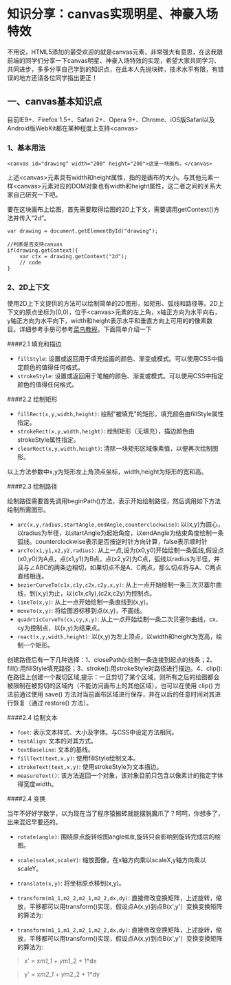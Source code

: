 # 知识分享：canvas实现明星、神豪入场特效

不用说，HTML5添加的最受欢迎的就是canvas元素，非常强大有意思，在这我跟前端的同学们分享一下canvas明星、神豪入场特效的实现，希望大家共同学习、共同进步，多多分享自己学到的知识点，在此本人先抛块砖，技术水平有限，有错误的地方还请各位同学指出更正！

## 一、canvas基本知识点

目前IE9+、Firefox 1.5+、Safari 2+、Opera 9+、Chrome、iOS版Safari以及Android版WebKit都在某种程度上支持\<canvas>

### 1、基本用法

```
<canvas id="drawing" width="200" height="200">这是一块画布。</canvas>
```
上述\<canvas>元素具有width和height属性，指的是画布的大小。与其他元素一样\<canvas>元素对应的DOM对象也有width和height属性，这二者之间的关系大家自己研究一下吧。

要在这块画布上绘图，首先需要取得绘图的2D上下文，需要调用getContext()方法并传入“2d”。

```
var drawing = document.getElementById("drawing");

//判断是否支持canvas
if(drawing.getContext){
    var ctx = drawing.getContext("2d");
    // code
}
```
 
### 2、2D上下文

使用2D上下文提供的方法可以绘制简单的2D图形，如矩形、弧线和路径等。2D上下文的原点坐标为(0,0)，位于\<canvas>元素的左上角，x轴正方向为水平向右，y轴正方向为水平向下，width和height表示水平和垂直方向上可用的的像素数目。详细参考手册可参考[菜鸟教程](http://www.runoob.com/tags/ref-canvas.html)。下面简单介绍一下

####2.1 填充和描边

* `fillStyle`: 设置或返回用于填充绘画的颜色、渐变或模式。可以使用CSS中指定颜色的值得任何格式。
* `strokeStyle`: 设置或返回用于笔触的颜色、渐变或模式。可以使用CSS中指定颜色的值得任何格式。

####2.2 绘制矩形

* `fillRect(x,y,width,height)`: 绘制"被填充"的矩形，填充颜色由fillStyle属性指定。
* `strokeRect(x,y,width,height)`:	绘制矩形（无填充），描边颜色由strokeStyle属性指定。
* `clearRect(x,y,width,height)`: 清除一块矩形区域像素值，以便再次绘制图形。

以上方法参数中x,y为矩形左上角顶点坐标，width,height为矩形的宽和高。

####2.3 绘制路径

绘制路径需要首先调用beginPath()方法，表示开始绘制路径，然后调用如下方法绘制所需图形。
* `arc(x,y,radius,startAngle,endAngle,counterclockwise)`: 以(x,y)为圆心，以radius为半径，以startAngle为起始角度，以endAngle为结束角度绘制一条弧线。counterclockwise表示是否按逆时针方向计算，false表示顺时针
* `arcTo(x1,y1,x2,y2,radius)`: 从上一点,设为(x0,y0)开始绘制一条弧线,假设点(x0,y0)为A点，点(x1,y1)为B点，点(x2,y2)为C点，弧线以radius为半径，并且与∠ABC的两条边相切，如果切点不是A、C两点，那么切点将与A、C两点直线相连。
* `bezierCurveTo(c1x,c1y,c2x,c2y,x,y)`: 从上一点开始绘制一条三次贝塞尔曲线，到(x,y)为止，以(c1x,c1y),(c2x,c2y)为控制点。
* `lineTo(x,y)`: 从上一点开始绘制一条直线到(x,y)。
* `moveTo(x,y)`: 将绘图游标移到点(x,y)，不画线。
* `quadrticCurveTo(cx,cy,x,y)`: 从上一点开始绘制一条二次贝塞尔曲线，cx、cy为控制点，以(x,y)为结束点。
* `react(x,y,width,height)`: 以(x,y)为左上顶点，以width和height为宽高，绘制一个矩形。

创建路径后有一下几种选择：1、closePath():绘制一条连接到起点的线条；2、fill():用fillStyle填充路径；3、stroke():用strokeStyle对路径进行描边。4、clip():在路径上创建一个裁切区域,提示：一旦剪切了某个区域，则所有之后的绘图都会被限制在被剪切的区域内（不能访问画布上的其他区域）。也可以在使用 clip() 方法前通过使用 save() 方法对当前画布区域进行保存，并在以后的任意时间对其进行恢复（通过 restore() 方法）。

####2.4 绘制文本

* `font`: 表示文本样式、大小及字体。与CSS中设定方法相同。
* `textAlign`: 文本的对其方式。
* `textBaseline`: 文本的基线。
* `fillText(text,x,y)`: 使用fillStyle绘制文本。
* `strokeText(text,x,y)`: 使用strokeStyle为文本描边。
* `measureText()`: 该方法返回一个对象，该对象目前只包含以像素计的指定字体得宽度width。

####2.4 变换

当年不好好学数学，以为现在当了程序猿搬砖就能摆脱魔爪了？呵呵，你想多了，出来混迟早要还的。

* `rotate(angle)`: 围绕原点旋转绘图angle`弧度`,旋转只会影响到旋转完成后的绘图。
* `scale(scaleX,scaleY)`: 缩放图像，在x轴方向乘以scaleX,y轴方向乘以scaleY。
* `translate(x,y)`: 将坐标原点移到(x,y)。
* `transform(m1_1,m2_2,m2_1,m2_2,dx,dy)`: 直接修改变换矩阵，上述旋转，缩放，平移都可以用transform()实现，假设点A(x,y)到点B(x',y'）变换变换矩阵的算法为:

* `transform(m1_1,m1_2,m2_1,m2_2,dx,dy)`: 直接修改变换矩阵，上述旋转，缩放，平移都可以用transform()实现，假设点A(x,y)到点B(x',y'）变换变换矩阵的算法为:
> x' = x*m1_1 + y*m1_2 + 1*dx

> y' = x*m2_1 + y*m2_2 + 1*dy
